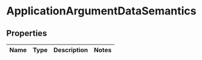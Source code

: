 
# ApplicationArgumentDataSemantics

## Properties
Name | Type | Description | Notes
------------ | ------------- | ------------- | -------------



